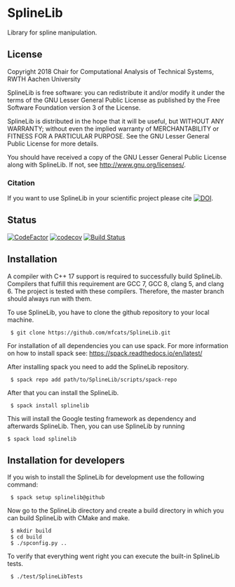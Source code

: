 # SplineLib
Library for spline manipulation.

## License
Copyright 2018 Chair for Computational Analysis of Technical Systems, RWTH Aachen University

SplineLib is free software: you can redistribute it and/or modify it under the terms of the GNU Lesser General Public
License as published by the Free Software Foundation version 3 of the License.

SplineLib is distributed in the hope that it will be useful, but WITHOUT ANY WARRANTY; without even the implied
warranty of MERCHANTABILITY or FITNESS FOR A PARTICULAR PURPOSE.  See the GNU Lesser General Public License for more
details.

You should have received a copy of the GNU Lesser General Public License along with SplineLib.  If not, see
http://www.gnu.org/licenses/.

### Citation
If you want to use SplineLib in your scientific project please cite [![DOI](https://zenodo.org/badge/DOI/10.5281/zenodo.1320259.svg)](https://doi.org/10.5281/zenodo.1320259).

## Status
[![CodeFactor](https://www.codefactor.io/repository/github/mfcats/splinelib/badge)](https://www.codefactor.io/repository/github/mfcats/splinelib)
[![codecov](https://codecov.io/gh/mfcats/SplineLib/branch/master/graph/badge.svg)](https://codecov.io/gh/mfcats/SplineLib)
[![Build Status](https://travis-ci.org/mfcats/SplineLib.svg?branch=master)](https://travis-ci.org/mfcats/SplineLib)


## Installation

A compiler with C++ 17 support is required to successfully build SplineLib. Compilers that fulfill this requirement are GCC 7, GCC 8, clang 5, and clang 6. The project is tested with these compilers. Therefore, the master branch should always run with them.

To use SplineLib, you have to clone the github repository to your local machine.

	 $ git clone https://github.com/mfcats/SplineLib.git

For installation of all dependencies you can use spack.
For more information on how to install spack see: https://spack.readthedocs.io/en/latest/

After installing spack you need to add the SplineLib repository.

	 $ spack repo add path/to/SplineLib/scripts/spack-repo

After that you can install the SplineLib.

	 $ spack install splinelib

This will install the Google testing framework as dependency and afterwards SplineLib. Then, you can use SplineLib by running 

	$ spack load splinelib




## Installation for developers

If you wish to install the SplineLib for development use the following command:

	 $ spack setup splinelib@github

Now go to the SplineLib directory and create a build directory in which you can
build SplineLib with CMake and make.

	 $ mkdir build
	 $ cd build
	 $ ./spconfig.py ..

To verify that everything went right you can execute the built-in SplineLib tests.

	 $ ./test/SplineLibTests
